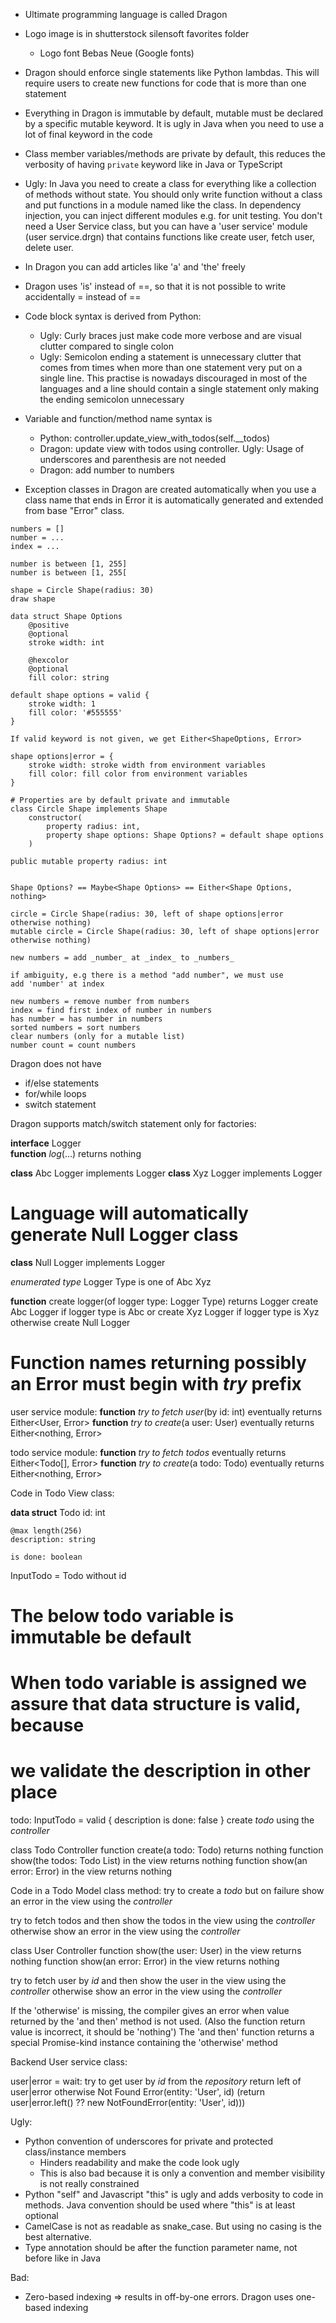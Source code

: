 - Ultimate programming language is called Dragon
- Logo image is in shutterstock silensoft favorites folder
  - Logo font Bebas Neue (Google fonts)

- Dragon should enforce single statements like Python lambdas. This will require users to create new functions
  for code that is more than one statement
- Everything in Dragon is immutable by default, mutable must be declared by a specific mutable keyword. It is ugly
  in Java when you need to use a lot of final keyword in the code
- Class member variables/methods are private by default, this reduces the verbosity of having `private` keyword like in Java
  or TypeScript
- Ugly: In Java you need to create a class for everything like a collection of methods without state. You should only write
  function without a class and put functions in a module named like the class. In dependency injection, you can inject different
  modules e.g. for unit testing. You don't need a User Service class, but you can have a 'user service' module (user service.drgn) that contains
  functions like create user, fetch user, delete user.
- In Dragon you can add articles like 'a' and 'the' freely
- Dragon uses 'is' instead of ==, so that it is not possible to write accidentally = instead of ==

- Code block syntax is derived from Python:
  - Ugly: Curly braces just make code more verbose and are visual clutter compared to single colon
  - Ugly: Semicolon ending a statement is unnecessary clutter that comes from times when more than one statement
    very put on a single line. This practise is nowadays discouraged in most of the languages and a line should
    contain a single statement only making the ending semicolon unnecessary

- Variable and function/method name syntax is 
  - Python: controller.update_view_with_todos(self.__todos)
  - Dragon: update view with todos using controller. Ugly: Usage of underscores and parenthesis are not needed
  - Dragon: add number to numbers

- Exception classes in Dragon are created automatically when you use a class name that ends in Error it is automatically 
  generated and extended from base "Error" class. 

```
numbers = []
number = ...
index = ...

number is between [1, 255]
number is between [1, 255[

shape = Circle Shape(radius: 30)
draw shape

data struct Shape Options
    @positive
    @optional
    stroke width: int
    
    @hexcolor
    @optional
    fill color: string

default shape options = valid {
    stroke width: 1
    fill color: '#555555'
}

If valid keyword is not given, we get Either<ShapeOptions, Error>

shape options|error = {
    stroke width: stroke width from environment variables 
    fill color: fill color from environment variables
}

# Properties are by default private and immutable
class Circle Shape implements Shape
    constructor(
        property radius: int,
        property shape options: Shape Options? = default shape options
    )
    
public mutable property radius: int


Shape Options? == Maybe<Shape Options> == Either<Shape Options, nothing>

circle = Circle Shape(radius: 30, left of shape options|error otherwise nothing)
mutable circle = Circle Shape(radius: 30, left of shape options|error otherwise nothing)

new numbers = add _number_ at _index_ to _numbers_

if ambiguity, e.g there is a method "add number", we must use
add 'number' at index

new numbers = remove number from numbers
index = find first index of number in numbers
has number = has number in numbers
sorted numbers = sort numbers
clear numbers (only for a mutable list)
number count = count numbers
```

Dragon does not have
- if/else statements
- for/while loops
- switch statement

Dragon supports match/switch statement only for factories:

**interface** Logger<br/>
    **function** _log_(...) returns nothing

**class** Abc Logger implements Logger
**class** Xyz Logger implements Logger

# Language will automatically generate Null Logger class
**class** Null Logger implements Logger

*enumerated type* Logger Type is one of
    Abc
    Xyz

**function** create logger(of logger type: Logger Type) returns Logger
    create Abc Logger if logger type is Abc or
    create Xyz Logger if logger type is Xyz
    otherwise create Null Logger

# Function names returning possibly an Error must begin with _try_ prefix

user service module:
**function** _try to fetch user_(by id: int) eventually returns Either<User, Error>
**function** _try to create_(a user: User) eventually returns Either<nothing, Error>

todo service module:
**function** _try to fetch todos_ eventually returns Either<Todo[], Error>
**function** _try to create_(a todo: Todo) eventually returns Either<nothing, Error>

Code in Todo View class:

**data struct** Todo
    id: int

    @max length(256)
    description: string

    is done: boolean

InputTodo = Todo without id

# The below todo variable is immutable be default
# When todo variable is assigned we assure that data structure is valid, because
# we validate the description in other place
todo: InputTodo = valid {
    description
    is done: false
} 
create _todo_ using the _controller_

class Todo Controller
    function create(a todo: Todo) returns nothing
    function show(the todos: Todo List) in the view returns nothing
    function show(an error: Error) in the view returns nothing

Code in a Todo Model class method:
try to create a _todo_
but on failure show an error in the view using the _controller_

try to fetch todos
and then show the todos in the view using the _controller_
otherwise show an error in the view using the _controller_

class User Controller
    function show(the user: User) in the view returns nothing
    function show(an error: Error) in the view returns nothing

try to fetch user by _id_
and then show the user in the view using the _controller_
otherwise show an error in the view using the _controller_

If the 'otherwise' is missing, the compiler gives an error when value returned by the 'and then' method
is not used. (Also the function return value is incorrect, it should be 'nothing') The 'and then' function returns 
a special Promise-kind instance containing the 'otherwise' method

Backend User service class:

user|error = wait: try to get user by _id_ from the _repository_
return left of user|error otherwise Not Found Error(entity: 'User', id)
(return user|error.left() ?? new NotFoundError(entity: 'User', id)))

Ugly:
  - Python convention of underscores for private and protected class/instance members
    - Hinders readability and make the code look ugly
    - This is also bad because it is only a convention and member visibility is not really constrained
  - Python "self" and Javascript "this" is ugly and adds verbosity to code in methods. Java convention should be
    used where "this" is at least optional
  - CamelCase is not as readable as snake_case. But using no casing is the best alternative. 
  - Type annotation should be after the function parameter name, not before like in Java


Bad:
- Zero-based indexing => results in off-by-one errors. Dragon uses one-based indexing
